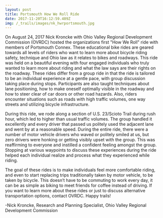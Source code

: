 ```yaml
---
layout: post
title: Portsmouth How We Roll Ride
date: 2017-11-20T16:12:59.409Z
img: /_trails/images/nk_hwrportsmouth.jpg
---
```

On August 24, 2017 Nick Kroncke with Ohio Valley Regional Development Commission (OVRDC) hosted the organizations first "How We Roll" ride with members of Portsmouth Connex. These educational bike rides are geared towards all levels of riders who want to learn more about bicycle riding safety, technique and Ohio law as it relates to bikes and roadways. This ride was held on a beautiful evening with four engaged individuals who truly wanted to learn more about riding and what the law says are their rights on the roadway. These rides differ from a group ride in that the ride is tailored to be an individual experience at a gentle pace, with group discussion taking place during stops. Participants are also taught techniques about lane positioning, how to make oneself optimally visible in the roadway and how to steer clear of car doors or other road hazards. Also, riders encounter situations such as roads with high traffic volumes, one way streets and utilizing bicycle infrastructure.

During this ride, we rode along a section of U.S. 23/Scioto Trail during rush hour, which led to higher than usual traffic volumes. The group handled it excellently and every driver that passed us politely used the adjacent lane and went by at a reasonable speed. During the entire ride, there were a number of motor vehicle drivers who waved or politely smiled at us, but zero drivers were honking or getting visibly upset with the group. This was reaffirming to everyone and instilled a confident feeling amongst the group. Stopping at various waypoints to discuss these experiences during the ride helped each individual realize and process what they experienced while riding.

The goal of these rides is to make individuals feel more comfortable riding, and even to start replacing trips traditionally taken by motor vehicle, to be taken by bicycle. This doesn’t have to be commuting to work every day, it can be as simple as biking to meet friends for coffee instead of driving. If you want to learn more about these rides or just to discuss alternative transportation options, contact OVRDC. Happy trails!



\-Nick Kroncke, Research and Planning Specialist, Ohio Valley Regional Development Commission
